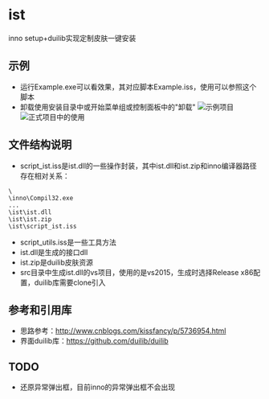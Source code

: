 # ist
inno setup+duilib实现定制皮肤一键安装

## 示例
* 运行Example.exe可以看效果，其对应脚本Example.iss，使用可以参照这个脚本
* 卸载使用安装目录中或开始菜单组或控制面板中的"卸载"
![示例项目](https://git.oschina.net/uploads/images/2017/0826/185334_b5ec4ac8_1223664.png "123.png")
![正式项目中的使用](https://git.oschina.net/uploads/images/2017/0826/185222_c7f3679a_1223664.png "2.png")

## 文件结构说明
* script_ist.iss是ist.dll的一些操作封装，其中ist.dll和ist.zip和inno编译器路径存在相对关系：
```
\
\inno\Compil32.exe
...
\ist\ist.dll
\ist\ist.zip
\ist\script_ist.iss
```
* script_utils.iss是一些工具方法
* ist.dll是生成的接口dll
* ist.zip是duilib皮肤资源
* src目录中生成ist.dll的vs项目，使用的是vs2015，生成时选择Release x86配置，duilib库需要clone引入

## 参考和引用库
* 思路参考：http://www.cnblogs.com/kissfancy/p/5736954.html
* 界面duilib库：https://github.com/duilib/duilib

## TODO
* 还原异常弹出框，目前inno的异常弹出框不会出现